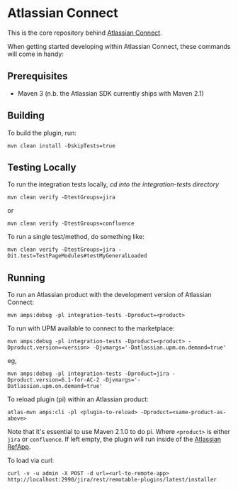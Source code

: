 # Atlassian Connect

This is the core repository behind [Atlassian Connect](https://developer.atlassian.com/display/AC/).

When getting started developing within Atlassian Connect, these commands will come in handy:

## Prerequisites

* Maven 3 (n.b. the Atlassian SDK currently ships with Maven 2.1)

## Building

To build the plugin, run:
  
    mvn clean install -DskipTests=true

## Testing Locally

To run the integration tests locally, *cd into the integration-tests directory*
  
    mvn clean verify -DtestGroups=jira

or

    mvn clean verify -DtestGroups=confluence

To run a single test/method, do something like:

    mvn clean verify -DtestGroups=jira -Dit.test=TestPageModules#testMyGeneralLoaded
    
## Running

To run an Atlassian product with the development version of Atlassian Connect:

    mvn amps:debug -pl integration-tests -Dproduct=<product>

To run with UPM available to connect to the marketplace:

    mvn amps:debug -pl integration-tests -Dproduct=<product> -Dproduct.version=<version> -Djvmargs='-Datlassian.upm.on.demand=true'

eg,

    mvn amps:debug -pl integration-tests -Dproduct=jira -Dproduct.version=6.1-for-AC-2 -Djvmargs='-Datlassian.upm.on.demand=true'

To reload plugin (pi) within an Atlassian product:

    atlas-mvn amps:cli -pl <plugin-to-reload> -Dproduct=<same-product-as-above>

Note that it's essential to use Maven 2.1.0 to do pi.
Where `<product>` is either `jira` or `confluence`. If left empty, the plugin will run inside of the [Atlassian RefApp](https://developer.atlassian.com/display/DOCS/About+the+Atlassian+RefApp).

To load via curl:

    curl -v -u admin -X POST -d url=<url-to-remote-app> http://localhost:2990/jira/rest/remotable-plugins/latest/installer